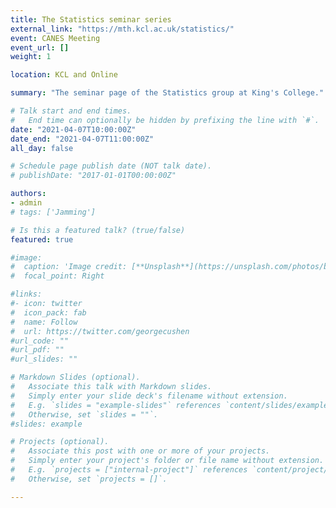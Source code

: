 ```yaml
---
title: The Statistics seminar series
external_link: "https://mth.kcl.ac.uk/statistics/"
event: CANES Meeting
event_url: []
weight: 1

location: KCL and Online

summary: "The seminar page of the Statistics group at King's College."

# Talk start and end times.
#   End time can optionally be hidden by prefixing the line with `#`.
date: "2021-04-07T10:00:00Z"
date_end: "2021-04-07T11:00:00Z"
all_day: false

# Schedule page publish date (NOT talk date).
# publishDate: "2017-01-01T00:00:00Z"

authors:
- admin
# tags: ['Jamming']

# Is this a featured talk? (true/false)
featured: true

#image:
#  caption: 'Image credit: [**Unsplash**](https://unsplash.com/photos/bzdhc5b3Bxs)'
#  focal_point: Right

#links:
#- icon: twitter
#  icon_pack: fab
#  name: Follow
#  url: https://twitter.com/georgecushen
#url_code: ""
#url_pdf: ""
#url_slides: ""

# Markdown Slides (optional).
#   Associate this talk with Markdown slides.
#   Simply enter your slide deck's filename without extension.
#   E.g. `slides = "example-slides"` references `content/slides/example-slides.md`.
#   Otherwise, set `slides = ""`.
#slides: example

# Projects (optional).
#   Associate this post with one or more of your projects.
#   Simply enter your project's folder or file name without extension.
#   E.g. `projects = ["internal-project"]` references `content/project/deep-learning/index.md`.
#   Otherwise, set `projects = []`.

---
```

